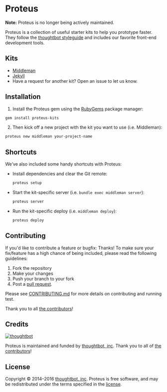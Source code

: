 # Proteus

**Note:** Proteus is no longer being actively maintained.

Proteus is a collection of useful starter kits to help you prototype
faster. They follow the [thoughtbot styleguide](https://github.com/thoughtbot/guides)
and includes our favorite front-end development tools.

## Kits

* [Middleman](http://github.com/thoughtbot/proteus-middleman)
* [Jekyll](http://github.com/thoughtbot/proteus-jekyll)
* Have a request for another kit? Open an issue to let us know.

## Installation

1. Install the Proteus gem using the [RubyGems](https://rubygems.org) package manager:

  ```bash
  gem install proteus-kits
  ```

2. Then kick off a new project with the kit you want to use (i.e. Middleman):

  ```bash
  proteus new middleman your-project-name
  ```

## Shortcuts

We’ve also included some handy shortcuts with Proteus:

- Install dependencies and clear the Git remote:

  ```bash
  proteus setup
  ```

- Start the kit-specific server (i.e. `bundle exec middleman server`):

  ```bash
  proteus server
  ```

- Run the kit-specific deploy (i.e. `middleman deploy`):

  ```bash
  proteus deploy
  ```

## Contributing

If you'd like to contribute a feature or bugfix: Thanks! To make sure your
fix/feature has a high chance of being included, please read the following
guidelines:

1. Fork the repository
2. Make your changes
3. Push your branch to your fork
4. Post a [pull request](https://github.com/thoughtbot/proteus/compare).

Please see [CONTRIBUTING.md](CONTRIBUTING.md) for more details on contributing and running test.

Thank you to all [the contributors](https://github.com/thoughtbot/proteus-middleman/contributors)!

## Credits

[![thoughtbot](http://images.thoughtbot.com/bourbon/thoughtbot-logo.svg)](http://thoughtbot.com)

Proteus is maintained and funded by [thoughtbot, inc](http://thoughtbot.com). Thank you to all of [the contributors](https://github.com/thoughtbot/proteus-middleman/contributors)!

## License

Copyright © 2014–2016 [thoughtbot, inc](http://thoughtbot.com). Proteus is free software, and may be redistributed under the terms specified in the [license](LICENSE.md).
